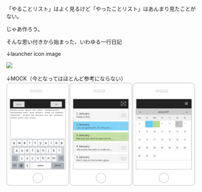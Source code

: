 
「やることリスト」はよく見るけど「やったことリスト」はあんまり見たことがない。

じゃあ作ろう。

そんな思い付きから始まった、いわゆる一行日記

↓launcher icon image

<img src="https://user-images.githubusercontent.com/13359636/42132266-8add983e-7d4f-11e8-8c3d-949ea3118e5d.JPG" width=600>

↓MOCK（今となってはほとんど参考にならない）
![todidlist_mock](https://github.com/gitboku/toDidList/blob/calenderTest/toDidList_mock_20180220.PNG)
